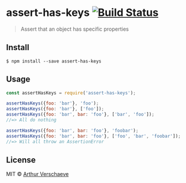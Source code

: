 # assert-has-keys [![Build Status](https://travis-ci.org/arthurvr/assert-has-keys.svg?branch=master)](https://travis-ci.org/arthurvr/assert-has-keys)

> Assert that an object has specific properties


## Install

```
$ npm install --save assert-has-keys
```


## Usage

```js
const assertHasKeys = require('assert-has-keys');

assertHasKeys({foo: 'bar'}, 'foo');
assertHasKeys({foo: 'bar'}, ['foo']);
assertHasKeys({foo: 'bar', bar: 'foo'}, ['bar', 'foo']);
//=> All do nothing

assertHasKeys({foo: 'bar', bar: 'foo'}, 'foobar');
assertHasKeys({foo: 'bar', bar: 'foo'}, ['foo', 'bar', 'foobar']);
//=> Will all throw an AssertionError
```


## License

MIT © [Arthur Verschaeve](http://arthurverschaeve.be)
